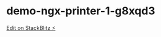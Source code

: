 # demo-ngx-printer-1-g8xqd3

[Edit on StackBlitz ⚡️](https://stackblitz.com/edit/demo-ngx-printer-1-g8xqd3)